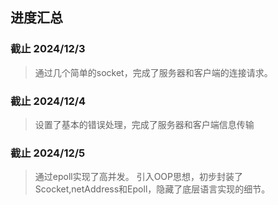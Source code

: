 <!--
 * @Author: AttackMAX 2646479700@qq.com
 * @Date: 2024-12-04 01:05:03
 * @LastEditors: AttackMAX 2646479700@qq.com
 * @LastEditTime: 2024-12-05 22:39:47
 * 
 * Copyright (c) 2024 by ※ AttackMAX ※, All Rights Reserved. 
-->
## 进度汇总

### 截止 2024/12/3

> 通过几个简单的socket，完成了服务器和客户端的连接请求。

### 截止 2024/12/4

> 设置了基本的错误处理，完成了服务器和客户端信息传输

### 截止 2024/12/5
> 通过epoll实现了高并发。
> 引入OOP思想，初步封装了Scocket,netAddress和Epoll，隐藏了底层语言实现的细节。

